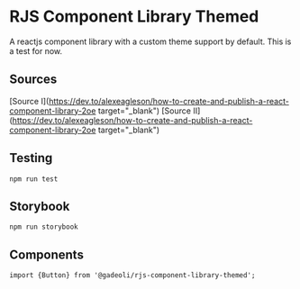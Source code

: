 # RJS Component Library Themed

A reactjs component library with a custom theme support by default. This is a test for now.


## Sources
[Source I](https://dev.to/alexeagleson/how-to-create-and-publish-a-react-component-library-2oe target="_blank")
[Source II](https://dev.to/alexeagleson/how-to-create-and-publish-a-react-component-library-2oe target="_blank")

## Testing

```
npm run test
```

## Storybook

```
npm run storybook
```

## Components

```
import {Button} from '@gadeoli/rjs-component-library-themed';
```